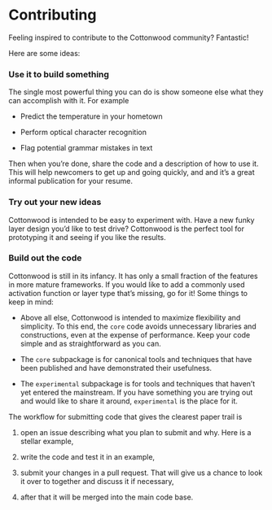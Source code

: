  # Contributing

Feeling inspired to contribute to the Cottonwood community? Fantastic!

Here are some ideas:

### Use it to build something

The single most powerful thing you can do is show someone else what
they can accomplish with it. For example

* Predict the temperature in your hometown

* Perform optical character recognition

* Flag potential grammar mistakes in text

Then when you’re done, share the code and a description of how to use it.
This will help newcomers to get up and going quickly, and and it’s a
great informal publication for your resume.

### Try out your new ideas

Cottonwood is intended to be easy to experiment with. Have a new
funky layer design you’d like to test drive? Cottonwood is the
perfect tool for prototyping it and seeing if you like the results.

### Build out the code

Cottonwood is still in its infancy. It has only a small fraction of
the features in more mature frameworks. If you would like to add a
commonly used activation function or layer type that’s
missing, go for it! Some things to keep in mind:

* Above all else, Cottonwood is intended to maximize flexibility and
simplicity. To this end, the `core` code avoids unnecessary
libraries and constructions, even at the expense of performance.
Keep your code simple and as straightforward as you can.

* The `core` subpackage is for canonical tools and techniques that have
been published and have demonstrated their usefulness.

* The `experimental` subpackage is for tools and techniques that haven’t
yet entered the mainstream. If you have something you are trying
out and would like to share it around, `experimental` is the place for it.

The workflow for submitting code that gives the clearest paper trail
is

1) open an issue describing what you plan to submit and why.
Here is a stellar example,

2) write the code and test it in an example,

3) submit your changes in a pull request. That will give us a chance
to look it over to together and discuss it if necessary,

4) after that it will be merged into the main code base.
